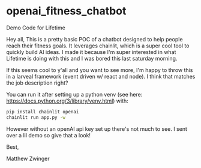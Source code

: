 # openai_fitness_chatbot
Demo Code for Lifetime

Hey all,
This is a pretty basic POC of a chatbot designed to help people reach their fitness goals. It leverages chainlit, which is a super cool tool to quickly build AI ideas. I made it because I'm super interested in what Lifetime is doing with this and I was bored this last saturday morning.

If this seems cool to y'all and you want to see more, I'm happy to throw this in a larveal framework (event driven w/ react and node). I think that matches the job description right?

You can run it after setting up a python venv (see here: https://docs.python.org/3/library/venv.html) with: 
```bash
pip install chainlit openai
chainlit run app.py -w
```
However without an openAI api key set up there's not much to see. I sent over a lil demo so give that a look!

Best,

Matthew Zwinger
